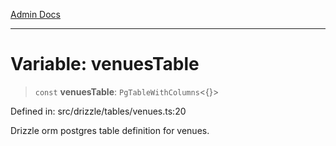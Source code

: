 [Admin Docs](/)

***

# Variable: venuesTable

> `const` **venuesTable**: `PgTableWithColumns`\<\{\}\>

Defined in: src/drizzle/tables/venues.ts:20

Drizzle orm postgres table definition for venues.
